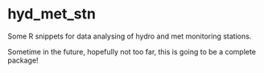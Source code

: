# hyd_met_stn

Some R snippets for data analysing of hydro and met monitoring stations.

Sometime in the future, hopefully not too far, this is going to be a complete package!
